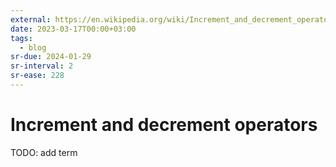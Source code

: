 ```yaml
---
external: https://en.wikipedia.org/wiki/Increment_and_decrement_operators
date: 2023-03-17T00:00+03:00
tags:
  - blog
sr-due: 2024-01-29
sr-interval: 2
sr-ease: 228
---
```


# Increment and decrement operators

TODO: add term
